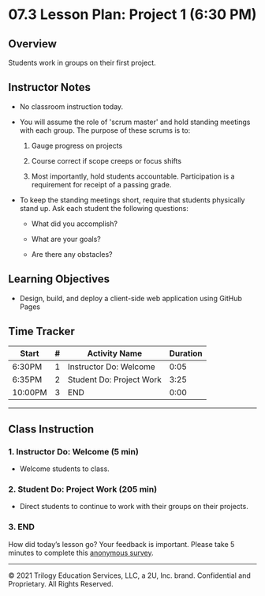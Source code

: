 # 07.3 Lesson Plan: Project 1 (6:30 PM)

## Overview

Students work in groups on their first project.

## Instructor Notes

* No classroom instruction today. 

* You will assume the role of 'scrum master' and hold standing meetings with each group. The purpose of these scrums is to: 

  1. Gauge progress on projects

  2. Course correct if scope creeps or focus shifts

  3. Most importantly, hold students accountable. Participation is a requirement for receipt of a passing grade.

* To keep the standing meetings short, require that students physically stand up. Ask each student the following questions:

  * What did you accomplish?

  * What are your goals?

  * Are there any obstacles?

## Learning Objectives

* Design, build, and deploy a client-side web application using GitHub Pages

## Time Tracker

| Start   | #   | Activity Name                       | Duration |
|---      |---  |---                                  |---       |
| 6:30PM  | 1   | Instructor Do: Welcome              | 0:05     |
| 6:35PM  | 2   | Student Do: Project Work            | 3:25     |
| 10:00PM | 3   | END                                 | 0:00     |

---

## Class Instruction

### 1. Instructor Do: Welcome (5 min)

* Welcome students to class.
  
### 2. Student Do: Project Work (205 min)

* Direct students to continue to work with their groups on their projects. 

### 3. END

How did today’s lesson go? Your feedback is important. Please take 5 minutes to complete this [anonymous survey](https://forms.gle/RfcVyXiMmZQut6aJ6).

---
© 2021 Trilogy Education Services, LLC, a 2U, Inc. brand. Confidential and Proprietary. All Rights Reserved.
